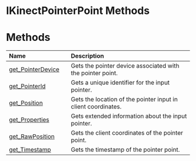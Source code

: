 IKinectPointerPoint Methods  
===========================  

<span id="publicmethodsSection"></span>

Methods  
=======  

<table>
<colgroup>
<col width="30%" />
<col width="60%" />
</colgroup>
<thead>
<tr class="header">
<th align="left">Name</th>
<th align="left">Description</th>
</tr>
</thead>
<tbody>
<tr class="odd">
<td align="left"><a href="Methods/get_PointerDevice_Method.md">get_PointerDevice</a></td>
<td align="left">Gets the pointer device associated with the pointer point.</td>
</tr>
<tr class="even">
<td align="left"><a href="Methods/get_PointerId_Method.md">get_PointerId</a></td>
<td align="left">Gets a unique identifier for the input pointer.</td>
</tr>
<tr class="odd">
<td align="left"><a href="Methods/get_Position_Method.md">get_Position</a></td>
<td align="left">Gets the location of the pointer input in client coordinates.</td>
</tr>
<tr class="even">
<td align="left"><a href="Methods/get_Properties_Method.md">get_Properties</a></td>
<td align="left">Gets extended information about the input pointer.</td>
</tr>
<tr class="odd">
<td align="left"><a href="Methods/get_RawPosition_Method.md">get_RawPosition</a></td>
<td align="left">Gets the client coordinates of the pointer point.</td>
</tr>
<tr class="even">
<td align="left"><a href="Methods/get_Timestamp_Method.md">get_Timestamp</a></td>
<td align="left">Gets the timestamp of the pointer point.</td>
</tr>
</tbody>
</table>



<!--Please do not edit the data in the comment block below.-->
<!--
TOCTitle : IKinectPointerPoint Methods
RLTitle : IKinectPointerPoint Methods
KeywordK : IKinectPointerPoint interface, methods
KeywordA : Methods.T:Microsoft.Kinect.kinect.IKinectPointerPoint
AssetID : Methods.T:Microsoft.Kinect.kinect.IKinectPointerPoint
Locale : en-us
CommunityContent : 1
TargetOS : Windows
TopicType : kbSyntax
DocSet : K4Wv2
ProjType : K4Wv2Proj
Technology : Kinect for Windows
Product : Kinect for Windows SDK v2
productversion : 20
-->
